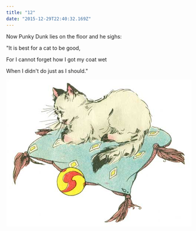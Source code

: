```yaml
---
title: "12"
date: "2015-12-29T22:40:32.169Z"
---
```



Now Punky Dunk lies on the floor and he sighs:

"It is best for a cat to be good,

For I cannot forget how I got my coat wet

When I didn't do just as I should."

![Punky Dunk with gold fish bowl](./012.jpg)

